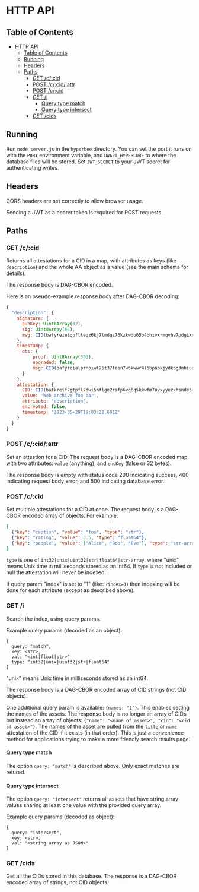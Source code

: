 # HTTP API

## Table of Contents
- [HTTP API](#http-api)
  - [Table of Contents](#table-of-contents)
  - [Running](#running)
  - [Headers](#headers)
  - [Paths](#paths)
    - [GET /c/:cid](#get-ccid)
    - [POST /c/:cid/:attr](#post-ccidattr)
    - [POST /c/:cid](#post-ccid)
    - [GET /i](#get-i)
      - [Query type match](#query-type-match)
      - [Query type intersect](#query-type-intersect)
    - [GET /cids](#get-cids)


## Running

Run `node server.js` in the `hyperbee` directory. You can set the port it runs on with the `PORT` environment variable, and `UWAZI_HYPERCORE` to where the database files will be stored. Set `JWT_SECRET` to your JWT secret for authenticating writes.

## Headers

CORS headers are set correctly to allow browser usage.

Sending a JWT as a bearer token is required for POST requests.

## Paths

### GET /c/:cid

Returns all attestations for a CID in a map, with attributes as keys (like `description`) and the whole AA object as a value (see the main schema for details).

The response body is DAG-CBOR encoded.

Here is an pseudo-example response body after DAG-CBOR decoding:

```javascript
{
  "description": {
    signature: {
      pubKey: Uint8Array(32),
      sig: Uint8Array(64),
      msg: CID(bafyreietqpflteqz6kj7lmdqz76kzkwdo65o4bhivxrmqvha7pdgixxos4)
    },
    timestamp: {
      ots: {
          proof: Uint8Array(503),
          upgraded: false,
          msg: CID(bafyreialprnoiwl25t37feen7wbkwwr4l5bpnokjydkog3mhiuodi2av6m)
      }
    },
    attestation: {
      CID: CID(bafkreif7gtpfl7dwi5nflge2rsfp6vq6q5kkwfm7uvxyyezxhsnde5ly3y),
      value: 'Web archive foo bar',
      attribute: 'description',
      encrypted: false,
      timestamp: '2023-05-29T19:03:28.601Z'
    }
  }
}
```
### POST /c/:cid/:attr

Set an attestion for a CID. The request body is a DAG-CBOR encoded map with two attributes: `value` (anything), and `encKey` (false or 32 bytes).

The response body is empty with status code 200 indicating success, 400 indicating request body error, and 500 indicating database error.

### POST /c/:cid

Set multiple attestations for a CID at once. The request body is a DAG-CBOR encoded array of objects. For example:

```json
[
  {"key": "caption", "value": "foo", "type": "str"},
  {"key": "rating", "value": 3.5, "type": "float64"},
  {"key": "people", "value": ["Alice", "Bob", "Eve"], "type": "str-array"}
]
```

`type` is one of `int32|unix|uint32|str|float64|str-array`, where "unix" means Unix time in milliseconds stored as an int64. If `type` is not included or null the attestation will never be indexed.

If query param "index" is set to "1" (like: `?index=1`) then indexing will be done for each attribute (except as described above).

### GET /i

Search the index, using query params.

Example query params (decoded as an object):

```
{
  query: "match",
  key: <str>,
  val: "<int|float|str>"
  type: "int32|unix|uint32|str|float64"
}
```

"unix" means Unix time in milliseconds stored as an int64.

The response body is a DAG-CBOR encoded array of CID strings (not CID objects).

One additional query param is available: `{names: "1"}`. This enables setting the names of the assets. The response body is no longer an array of CIDs but instead an array of objects: `{"name": "<name of asset>", "cid": "<cid of asset>"}`. The names of the asset are pulled from the `title` or `name` attestation of the CID if it exists (in that order). This is just a convenience method for applications trying to make a more friendly search results page.

#### Query type match

The option `query: "match"` is described above. Only exact matches are retured.

#### Query type intersect

The option `query: "intersect"` returns all assets that have string array values sharing at least one value with the provided query array.

Example query params (decoded as object):

```
{
  query: "intersect",
  key: <str>,
  val: "<string array as JSON>"
}
```

### GET /cids

Get all the CIDs stored in this database. The response is a DAG-CBOR encoded array of strings, not CID objects.
